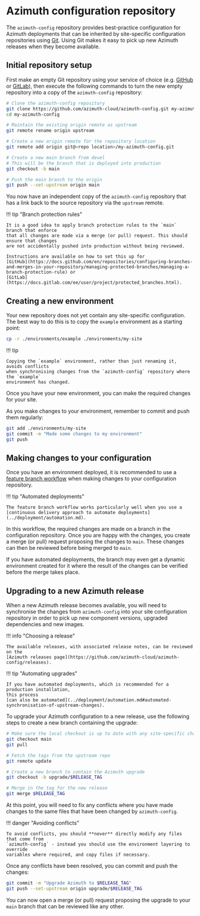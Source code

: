 # Azimuth configuration repository

The `azimuth-config` repository provides best-practice configuration for Azimuth deployments
that can be inherited by site-specific configuration repositories using
[Git](https://git-scm.com/). Using Git makes it easy to pick up new Azimuth releases when
they become available.

## Initial repository setup

First make an empty Git repository using your service of choice (e.g.
[GitHub](https://github.com/) or [GitLab](https://about.gitlab.com/)), then execute the
following commands to turn the new empty repository into a copy of the `azimuth-config`
repository:

```sh
# Clone the azimuth-config repository
git clone https://github.com/azimuth-cloud/azimuth-config.git my-azimuth-config
cd my-azimuth-config

# Maintain the existing origin remote as upstream
git remote rename origin upstream

# Create a new origin remote for the repository location
git remote add origin git@<repo location>/my-azimuth-config.git

# Create a new main branch from devel
# This will be the branch that is deployed into production
git checkout -b main

# Push the main branch to the origin
git push --set-upstream origin main
```

You now have an independent copy of the `azimuth-config` repository that has a link back
to the source repository via the `upstream` remote.

!!! tip  "Branch protection rules"

    It is a good idea to apply branch protection rules to the `main` branch that enforce
    that all changes are made via a merge (or pull) request. This should ensure that changes
    are not accidentally pushed into production without being reviewed.

    Instructions are available on how to set this up for
    [GitHub](https://docs.github.com/en/repositories/configuring-branches-and-merges-in-your-repository/managing-protected-branches/managing-a-branch-protection-rule) or
    [GitLab](https://docs.gitlab.com/ee/user/project/protected_branches.html).


## Creating a new environment

Your new repository does not yet contain any site-specific configuration. The best way
to do this is to copy the `example` environment as a starting point:

```sh
cp -r ./environments/example ./environments/my-site
```

!!! tip

    Copying the `example` environment, rather than just renaming it, avoids conflicts
    when synchronising changes from the `azimuth-config` repository where the `example`
    environment has changed.

Once you have your new environment, you can make the required changes for your site.

As you make changes to your environment, remember to commit and push them regularly:

```sh
git add ./environments/my-site
git commit -m "Made some changes to my environment"
git push
```

## Making changes to your configuration

Once you have an environment deployed, it is recommended to use a
[feature branch workflow](https://www.atlassian.com/git/tutorials/comparing-workflows/feature-branch-workflow)
when making changes to your configuration repository.

!!! tip "Automated deployments"

    The feature branch workflow works particularly well when you use a
    [continuous delivery approach to automate deployments](../deployment/automation.md).

In this workflow, the required changes are made on a branch in the configuration repository.
Once you are happy with the changes, you create a merge (or pull) request proposing the
changes to `main`. These changes can then be reviewed before being merged to `main`.

If you have automated deployments, the branch may even get a dynamic environment created
for it where the result of the changes can be verified before the merge takes place.

## Upgrading to a new Azimuth release

When a new Azimuth release becomes available, you will need to synchronise the changes
from `azimuth-config` into your site configuration repository in order to pick up new
component versions, upgraded dependencies and new images.

!!! info  "Choosing a release"

    The available releases, with associated release notes, can be reviewed on the
    [Azimuth releases page](https://github.com/azimuth-cloud/azimuth-config/releases).

!!! tip  "Automating upgrades"

    If you have automated deployments, which is recommended for a production installation,
    this process
    [can also be automated](../deployment/automation.md#automated-synchronisation-of-upstream-changes).

To upgrade your Azimuth configuration to a new release, use the following steps to create
a new branch containing the upgrade:

```sh
# Make sure the local checkout is up to date with any site-specific changes
git checkout main
git pull

# Fetch the tags from the upstream repo
git remote update

# Create a new branch to contain the Azimuth upgrade
git checkout -b upgrade/$RELEASE_TAG

# Merge in the tag for the new release
git merge $RELEASE_TAG
```

At this point, you will need to fix any conflicts where you have made changes to the same
files that have been changed by `azimuth-config`.

!!! danger  "Avoiding conflicts"

    To avoid conflicts, you should **never** directly modify any files that come from
    `azimuth-config` - instead you should use the environment layering to override
    variables where required, and copy files if necessary.

Once any conflicts have been resolved, you can commit and push the changes:

```sh
git commit -m "Upgrade Azimuth to $RELEASE_TAG"
git push --set-upstream origin upgrade/$RELEASE_TAG
```

You can now open a merge (or pull) request proposing the upgrade to your `main` branch
that can be reviewed like any other.

